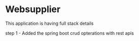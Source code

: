 # Websupplier
This application is having full stack details


step 1 - Added the spring boot crud opterations with rest apis
